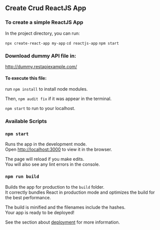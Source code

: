 ## Create Crud ReactJS App


### To create a simple ReactJS App

In the project directory, you can run:

`npx create-react-app my-app`
`cd reactjs-app`
`npm start`


### Download dummy API file in:
http://dummy.restapiexample.com/


#### To execute this file:
run `npm install` to install node modules.

Then, `npm audit fix` if it was appear in the terminal.

`npm start` to run to your localhost.


### Available Scripts

### `npm start`
Runs the app in the development mode.<br>
Open [http://localhost:3000](http://localhost:3000) to view it in the browser.

The page will reload if you make edits.<br>
You will also see any lint errors in the console.

### `npm run build`

Builds the app for production to the `build` folder.<br>
It correctly bundles React in production mode and optimizes the build for the best performance.

The build is minified and the filenames include the hashes.<br>
Your app is ready to be deployed!

See the section about [deployment](https://facebook.github.io/create-react-app/docs/deployment) for more information.
